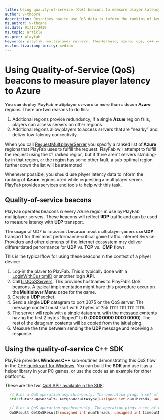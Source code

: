 ```yaml
---
title: Using quality-of-service (QoS) beacons to measure player latency to Azure
author: v-thopra
description: Describes how to use QoS data to inform the ranking of Azure regions used while requesting a multiplayer server.
ms.author: v-thopra
ms.date: 01/17/2019
ms.topic: article
ms.prod: playfab
keywords: playfab, multiplayer servers, thunderhead, azure, qos, c++ sdk
ms.localizationpriority: medium
---
```


# Using Quality-of-Service (QoS) beacons to measure player latency to Azure

You can deploy PlayFab multiplayer servers to more than a dozen **Azure** regions. There are two reasons to do this:

1. Additional regions provide redundancy, if a single **Azure** region fails, players can access servers on other regions.
2. Additional regions allow players to access servers that are “nearby” and deliver low-latency connectivity.

When you call [RequestMultiplayerServer](xref:titleid.playfabapi.com.multiplayer.multiplayerserver.requestmultiplayerserver) you specify a ranked list of **Azure** regions that PlayFab uses to fulfill the request. PlayFab will attempt to fulfill the request using the #1 ranked region, but if there aren't servers standing-by in that region, or the region has some other fault, a sub-optimal region further down the list will be attempted.

Whenever possible, you should use player latency data to inform the ranking of **Azure** regions used while requesting a multiplayer server. PlayFab provides services and tools to help with this task.

## Quality-of-service beacons

PlayFab operates beacons in every Azure region in use by PlayFab multiplayer servers. These beacons will reflect **UDP** traffic and can be used to measure latency with **UDP** transport.

The usage of UDP is important because most multiplayer games use **UDP** transport for their most performance-critical game traffic. Internet Service Providers and other elements of the Internet ecosystem may deliver differentiated performance for **UDP** vs. **TCP** vs. **ICMP** flows.

This is the typical flow for using these beacons in the context of a player device:

1. Log-in the player to PlayFab. This is typically done with a [LoginWithCustomID](xref:titleid.playfabapi.com.client.authentication.loginwithcustomid) or another login **API**.
2. Call [ListQoSServers](xref:titleid.playfabapi.com.multiplayer.multiplayerserver.listqosservers). This provides hostnames to PlayFab’s QoS beacons. A typical implementation might have this procedure occur on the **Multiplayer Menu** page for the game.
3. Create a **UDP** socket.
4. Send a single **UDP** datagram to port 3075 on the QoS server. The message content must start with 2 bytes of 255 (1111 1111 1111 1111).  
5. The server will reply with a single datagram, with the message contents having the first 2 bytes "flipped" to **0** (**0000 0000 0000 0000**). The rest of the datagram contents will be copied from the initial ping.
6. Measure the time between sending the **UDP** message and receiving a response.

## Using the quality-of-service C++ SDK

PlayFab provides **Windows C++** sub-routines demonstrating this QoS flow in the [C++ quickstart for Windows](../../../sdks/xplatcpp/quickstart-windows.md). You can build the **SDK** and use it as a helper library in your PC games, or use the code as an example for other platforms.

These are the two [QoS APIs available in the SDK](https://github.com/PlayFab/XPlatCppSdk/blob/master/cppsdk/include/playfab/QoS/PlayFabQoSApi.h):

```cpp
  // Runs a QoS operation asynchronously. The operation pings a set of datacenters and returns a result with average response times.
  std::future<QoSResult> GetQoSResultAsync(unsigned int numThreads, unsigned int timeoutMs = DEFAULT_TIMEOUT_MS);

  // Runs a QoS operation synchronously. The operation pings a set of datacenters and returns a result with average response times.
  QoSResult GetQoSResult(unsigned int numThreads, unsigned int timeoutMs = DEFAULT_TIMEOUT_MS);
```